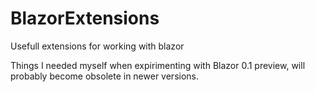 # BlazorExtensions
Usefull extensions for working with blazor

Things I needed myself when expirimenting with Blazor 0.1 preview, will probably become obsolete in newer versions.
